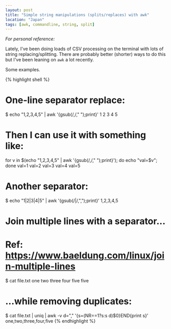 ```yaml
---
layout: post
title: "Simple string manipulations (splits/replaces) with awk"
location: "Japan"
tags: [awk, commandline, string, split]
---
```


_For personal reference:_

Lately, I've been doing loads of CSV processing on the terminal with lots of string replacing/splitting. There are probably better (shorter) ways to do this but I've been leaning on `awk` a lot recently.

Some examples.

{% highlight shell %}
# One-line separator replace:
$ echo "1,2,3,4,5" | awk '{gsub(/,/," ");print}'
1 2 3 4 5

# Then I can use it with something like:
for v in $(echo "1,2,3,4,5" | awk '{gsub(/,/," ");print}'); do echo "val=$v"; done
val=1
val=2
val=3
val=4
val=5

# Another separator:
$ echo "1|2|3|4|5" | awk '{gsub(/\|/,",");print}'
1,2,3,4,5

# Join multiple lines with a separator...
# Ref: https://www.baeldung.com/linux/join-multiple-lines
$ cat file.txt
one
two
three
four
five
five

# ...while removing duplicates:
$ cat file.txt | uniq | awk -v d="," '{s=(NR==1?s:s d)$0}END{print s}'
one,two,three,four,five
{% endhighlight %}
